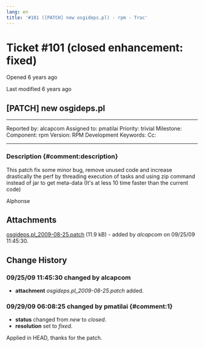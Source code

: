 ```yaml
---
lang: en
title: '#101 ([PATCH] new osgideps.pl) - rpm - Trac'
---
```


Ticket \#101 (closed enhancement: fixed)
========================================

Opened 6 years ago

Last modified 6 years ago

\[PATCH\] new osgideps.pl
-------------------------

  -------------- ---------- -------------- -----------------
  Reported by:   alcapcom   Assigned to:   pmatilai
  Priority:      trivial    Milestone:     
  Component:     rpm        Version:       RPM Development
  Keywords:                 Cc:            
                                           
  -------------- ---------- -------------- -----------------

### Description {#comment:description}

This patch fix some minor bug, remove unused code and increase
drastically the perf by threading execution of tasks and using zip
command instead of jar to get meta-data (It\'s at less 10 time faster
than the current code)

Alphonse

Attachments
-----------

[osgideps.pl\_2009-08-25.patch](/attachment/ticket/101/osgideps.pl_2009-08-25.patch "View attachment")
(11.9 kB) - added by *alcapcom* on 09/25/09 11:45:30.

Change History
--------------

### 09/25/09 11:45:30 changed by alcapcom

-   **attachment** *osgideps.pl\_2009-08-25.patch* added.

### 09/29/09 06:08:25 changed by pmatilai {#comment:1}

-   **status** changed from *new* to *closed*.
-   **resolution** set to *fixed*.

Applied in HEAD, thanks for the patch.
